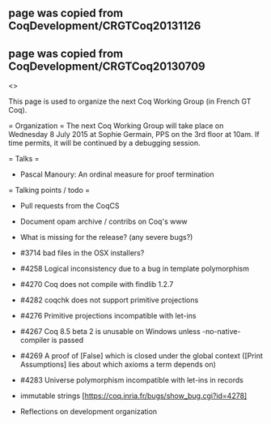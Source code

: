 ## page was copied from CoqDevelopment/CRGTCoq20131126
## page was copied from CoqDevelopment/CRGTCoq20130709
<<TableOfContents>>

This page is used to organize the next Coq Working Group (in French GT Coq).

= Organization =
The next Coq Working Group will take place on Wednesday 8 July 2015 at Sophie Germain, PPS on the 3rd floor at 10am. If time permits, it will be continued by a debugging session.

= Talks =

 * Pascal Manoury: An ordinal measure for proof termination

= Talking points / todo =

 * Pull requests from the CoqCS
 * Document opam archive / contribs on Coq's www
 * What is missing for the release? (any severe bugs?)

  * #3714	bad files in the OSX installers?
  * #4258	Logical inconsistency due to a bug in template polymorphism
  * #4270	Coq does not compile with findlib 1.2.7
  * #4282	coqchk does not support primitive projections
  * #4276	Primitive projections incompatible with let-ins
  * #4267	Coq 8.5 beta 2 is unusable on Windows unless -no-native-compiler is passed
  * #4269	A proof of [False] which is closed under the global context ([Print Assumptions] lies about which axioms a term depends on)
  * #4283	Universe polymorphism incompatible with let-ins in records

 * immutable strings [https://coq.inria.fr/bugs/show_bug.cgi?id=4278]
 * Reflections on development organization
 
